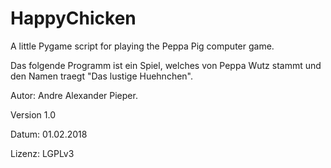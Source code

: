 # HappyChicken
A little Pygame script for playing the Peppa Pig computer game.

Das folgende Programm ist ein Spiel, welches von Peppa Wutz stammt und den Namen traegt "Das lustige Huehnchen".

Autor:  Andre Alexander Pieper.

Version 1.0

Datum:  01.02.2018

Lizenz: LGPLv3
